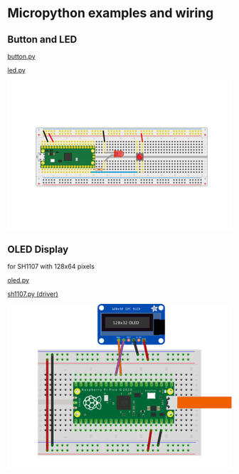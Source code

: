# Micropython examples and wiring

## Button and LED

[button.py](./button.py)

[led.py](./led.py)

<img src="./button_and_led_wiring.png" /> 

## OLED Display

for SH1107 with 128x64 pixels

[oled.py](./oled.py)

[sh1107.py (driver)](./sh1107.py)

<img src="./oled_wiring.png" /> 
